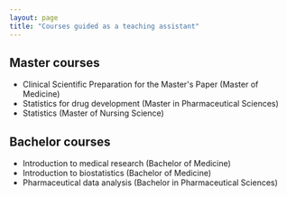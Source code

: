 ```yaml
---
layout: page
title: "Courses guided as a teaching assistant"
---
```


## Master courses
* Clinical Scientific Preparation for the Master's Paper (Master of Medicine)
* Statistics for drug development (Master in Pharmaceutical Sciences)
* Statistics (Master of Nursing Science)

## Bachelor courses
* Introduction to medical research (Bachelor of Medicine)
* Introduction to biostatistics (Bachelor of Medicine)
* Pharmaceutical data analysis (Bachelor in Pharmaceutical Sciences)
